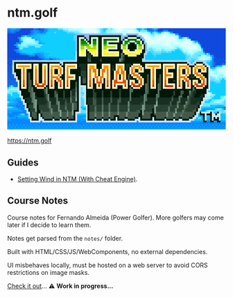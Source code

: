 # ntm.golf

![NTM logo small](./assets/ntm-logo-small.png)

https://ntm.golf

## Guides

- [ Setting Wind in NTM (With Cheat Engine)](https://ntm.golf/guides/setting-wind-with-cheat-engine).

## Course Notes

Course notes for Fernando Almeida (Power Golfer). More golfers may come later if I decide to learn them.

Notes get parsed from the `notes/` folder.

Built with HTML/CSS/JS/WebComponents, no external dependencies.

UI misbehaves locally, must be hosted on a web server to avoid CORS restrictions on image masks.

[Check it out](https://ntm.golf/notes)... :warning: **Work in progress...**
